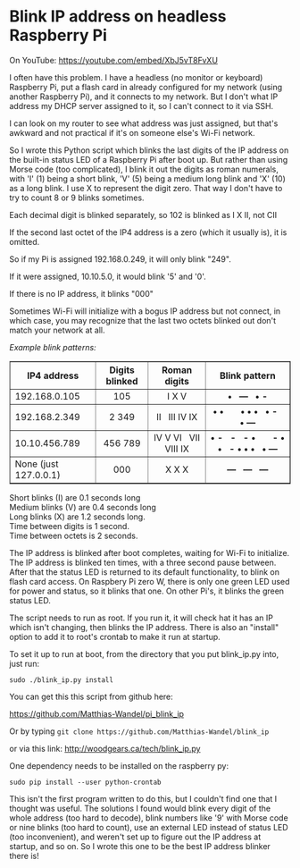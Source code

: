 # Blink IP address on headless Raspberry Pi
On YouTube: https://youtube.com/embed/XbJ5vT8FvXU

I often have this problem.  I have a headless (no monitor or keyboard) Raspberry Pi,
put a flash card in already configured for my network (using another Raspberry Pi), 
and it connects to my network.  But I don't what IP address my DHCP server assigned to it,
so I can't connect to it via SSH.

I can look on my router to see what address was just assigned, but that's awkward and not practical
if it's on someone else's Wi-Fi network.

So I wrote this Python script which blinks the last digits of the IP address on the built-in status LED
of a Raspberry Pi after boot up.  But rather than using Morse code (too complicated), I blink it out
the digits as roman numerals, with 'I' (1) being a short blink, 'V' (5) being a medium long blink
and 'X' (10) as a long blink. I use X to represent the digit zero.  That way I don't have to try to
count 8 or 9 blinks sometimes.

Each decimal digit is blinked separately, so 102 is blinked as I X II,  not CII

If the second last octet of the IP4 address is a zero (which it usually is), it is omitted.

So if my Pi is assigned 192.168.0.249, it will only blink "249".

If it were assigned, 10.10.5.0, it would blink '5' and '0'.

If there is no IP address, it blinks "000"

Sometimes Wi-Fi will initialize with a bogus IP address but not connect, in which case, you may recognize
that the last two octets blinked out don't match your network at all.

*Example blink patterns:*

<table border=1 cellspacing=0 cellpadding=5>
<tr><th>IP4 address<th>Digits blinked<th>Roman digits<th>Blink pattern
<tr><td>192.168.0.105<td><center>105<td><center>I X V<td>
    <center><b>&bull; &nbsp; &mdash; &nbsp; &bull; -</b>
<tr><td>192.168.2.349<td><center>2 349<td><center>II &nbsp; III IV IX<td>
    <center><b>&bull; &bull; &nbsp; &nbsp; &nbsp; &bull; &bull; &bull; &nbsp; &bull; - &nbsp; &bull; &mdash;</b>
<tr><td>10.10.456.789<td><center>456 789<td><center>IV V VI &nbsp; VII VIII IX<td>
    <center><b>&bull; - &nbsp; - &nbsp; - &bull;
    &nbsp; &nbsp; &nbsp;
    - &bull; &bull; &nbsp;  - &bull; &bull; &bull; &nbsp; &bull; &mdash;</b>
<tr><td>None (just 127.0.0.1)<td><center>000<td><center>X X X<td>
    <center><b>&mdash; &nbsp; &mdash; &nbsp; &mdash;</b>

</table>

Short blinks (I) are 0.1 seconds long  
Medium blinks (V) are 0.4 seconds long  
Long blinks (X) are 1.2 seconds long.  
Time between digits is 1 second.  
Time between octets is 2 seconds.

The IP address is blinked after boot completes, waiting for Wi-Fi to initialize.  The IP address is blinked
ten times, with a three second pause between.  After that the status LED is returned to its default
functionality, to blink on flash card access.
On Raspbery Pi zero W, there is only one green LED used for power and status, so it blinks that one.
On other Pi's, it blinks the green status LED.

The script needs to run as root.  If you run it, it will check hat it has an IP which isn't changing,
then blinks the IP address.  There is also an "install" option to add it to root's crontab
to make it run at startup.

To set it up to run at boot, from the directory that you put blink_ip.py into, just run:

```
sudo ./blink_ip.py install
```

You can get this this script from github here:

https://github.com/Matthias-Wandel/pi_blink_ip

Or by typing `git clone https://github.com/Matthias-Wandel/blink_ip`

or via this link: http://woodgears.ca/tech/blink_ip.py

One dependency needs to be installed on the raspberry py:

```
sudo pip install --user python-crontab
```

This isn't the first program written to do this, but I couldn't find one that I thought
was useful.  The solutions I found would blink every digit of the whole address (too hard to decode),
blink numbers like '9' with Morse code or nine blinks (too hard to count), use an external
LED instead of status LED (too inconvenient), and weren't set up to figure out the IP address
at startup, and so on.  So I wrote this one to be the best IP address blinker there is!
